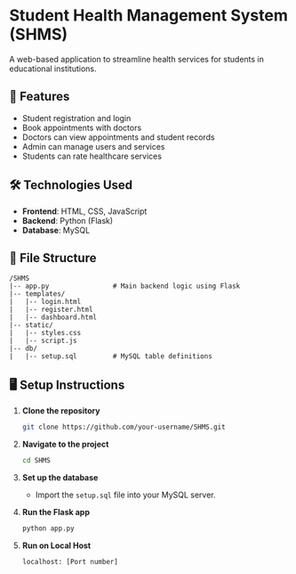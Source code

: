 
# Student Health Management System (SHMS)

A web-based application to streamline health services for students in educational institutions.

## 🚀 Features

- Student registration and login
- Book appointments with doctors
- Doctors can view appointments and student records
- Admin can manage users and services
- Students can rate healthcare services

## 🛠️ Technologies Used

- **Frontend**: HTML, CSS, JavaScript
- **Backend**: Python (Flask)
- **Database**: MySQL

## 📁 File Structure

```
/SHMS
|-- app.py                # Main backend logic using Flask
|-- templates/
|   |-- login.html
|   |-- register.html
|   |-- dashboard.html
|-- static/
|   |-- styles.css
|   |-- script.js
|-- db/
|   |-- setup.sql         # MySQL table definitions
```

## 🖥️ Setup Instructions

1. **Clone the repository**
   ```bash
   git clone https://github.com/your-username/SHMS.git
   ```

2. **Navigate to the project**
   ```bash
   cd SHMS
   ```

3. **Set up the database**
   - Import the `setup.sql` file into your MySQL server.

4. **Run the Flask app**
   ```bash
   python app.py
   ```

5. **Run on Local Host**
   ```bash
   localhost: [Port number]
   ```
